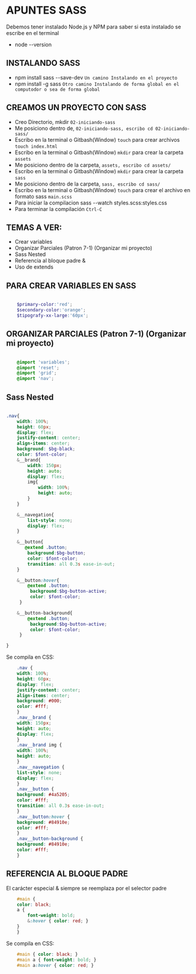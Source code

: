 # APUNTES SASS
Debemos tener instalado Node.js y NPM para saber si esta instalado se escribe en el terminal

- node --version

## INSTALANDO SASS
- npm install sass --save-dev `Un camino Instalando en el proyecto`
- npm install -g sass `Otro camino Instalando de forma global en el computodor o sea de forma global`

## CREAMOS UN PROYECTO CON SASS

- Creo Directorio, mkdir `02-iniciando-sass`
- Me posiciono dentro de, `02-iniciando-sass, escribo cd 02-iniciando-sass/`
- Escribo en la terminal o Gitbash(Window) `touch` para crear archivos `touch index.html`
- Escribo en la terminal o Gitbash(Window)  `mkdir` para crear la carpeta `assets`
- Me posiciono dentro de la carpeta, `assets, escribo cd assets/`
- Escribo en la terminal o Gitbash(Window)  `mkdir` para crear la carpeta `sass`
- Me posiciono dentro de la carpeta, `sass, escribo cd sass/`
- Escribo en la terminal o Gitbash(Window) `touch` para crear el archivo en formato sass `main.scss`
- Para iniciar la compilacion sass --watch styles.scss:styles.css
- Para terminar la compilación `Ctrl-C`

## TEMAS A VER:
- Crear variables
- Organizar Parciales (Patron 7-1) (Organizar mi proyecto)
- Sass Nested
- Referencia al bloque padre &
- Uso de extends


## PARA CREAR VARIABLES EN SASS
```scss

    $primary-color:'red';
    $secondary-color:'orange';
    $tipografy-xx-large:'60px';

```
## ORGANIZAR PARCIALES (Patron 7-1) (Organizar mi proyecto)
```scss

    @import 'variables';
    @import 'reset';
    @import 'grid';
    @import 'nav';

```

## Sass Nested
```scss

.nav{
    width: 100%;
    height: 60px;
    display: flex;
    justify-content: center;
    align-items: center;
    background: $bg-black;
    color: $font-color;
    &__brand{
        width: 150px;
        height: auto;
        display: flex;
        img{
            width: 100%;
            height: auto;
        }
    }

    &__navegation{
        list-style: none;
        display: flex;
    }

    &__button{
       @extend .button;
        background:$bg-button;
        color: $font-color;
        transition: all 0.3s ease-in-out;
    }

    &__button:hover{
        @extend .button;
         background:$bg-button-active;
         color: $font-color;
     }

    &__button-background{
        @extend .button;
         background:$bg-button-active;
         color: $font-color;
     }

}

```
Se compila en CSS:
```scss
    .nav {
    width: 100%;
    height: 60px;
    display: flex;
    justify-content: center;
    align-items: center;
    background: #000;
    color: #fff;
    }
    .nav__brand {
    width: 150px;
    height: auto;
    display: flex;
    }
    .nav__brand img {
    width: 100%;
    height: auto;
    }
    .nav__navegation {
    list-style: none;
    display: flex;
    }
    .nav__button {
    background: #4a5205;
    color: #fff;
    transition: all 0.3s ease-in-out;
    }
    .nav__button:hover {
    background: #84910e;
    color: #fff;
    }
    .nav__button-background {
    background: #84910e;
    color: #fff;
    }

```


## REFERENCIA AL BLOQUE PADRE
El carácter especial & siempre se reemplaza por el selector padre
```scss
    #main {
    color: black;
    a {
        font-weight: bold;
        &:hover { color: red; }
    }
    }
```

Se compila en CSS:
```scss
    #main { color: black; }
    #main a { font-weight: bold; }
    #main a:hover { color: red; }
```